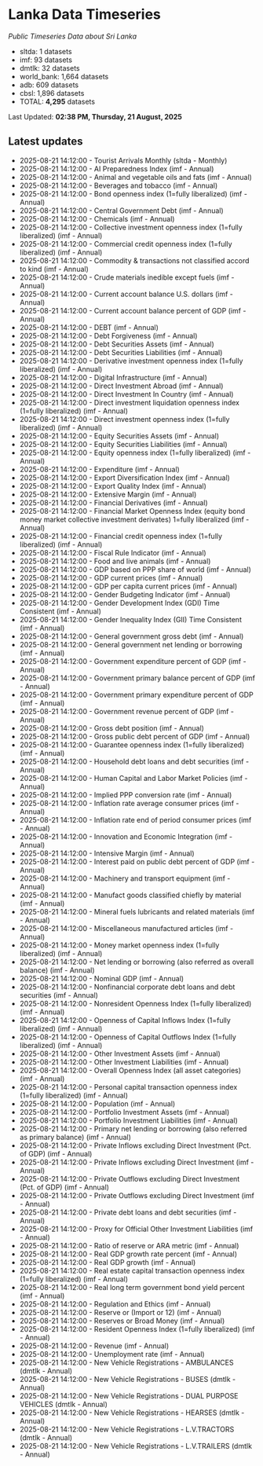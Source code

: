 # Lanka Data Timeseries
*Public Timeseries Data about Sri Lanka*

* sltda: 1 datasets
* imf: 93 datasets
* dmtlk: 32 datasets
* world_bank: 1,664 datasets
* adb: 609 datasets
* cbsl: 1,896 datasets
* TOTAL: **4,295** datasets

Last Updated: **02:38 PM, Thursday, 21 August, 2025**

## Latest updates

* 2025-08-21 14:12:00 - Tourist Arrivals Monthly (sltda - Monthly)
* 2025-08-21 14:12:00 - AI Preparedness Index (imf - Annual)
* 2025-08-21 14:12:00 - Animal and vegetable oils and fats (imf - Annual)
* 2025-08-21 14:12:00 - Beverages and tobacco (imf - Annual)
* 2025-08-21 14:12:00 - Bond openness index (1=fully liberalized) (imf - Annual)
* 2025-08-21 14:12:00 - Central Government Debt (imf - Annual)
* 2025-08-21 14:12:00 - Chemicals (imf - Annual)
* 2025-08-21 14:12:00 - Collective investment openness index (1=fully liberalized) (imf - Annual)
* 2025-08-21 14:12:00 - Commercial credit openness index (1=fully liberalized) (imf - Annual)
* 2025-08-21 14:12:00 - Commodity & transactions not classified accord to kind (imf - Annual)
* 2025-08-21 14:12:00 - Crude materials inedible except fuels (imf - Annual)
* 2025-08-21 14:12:00 - Current account balance U.S. dollars (imf - Annual)
* 2025-08-21 14:12:00 - Current account balance percent of GDP (imf - Annual)
* 2025-08-21 14:12:00 - DEBT (imf - Annual)
* 2025-08-21 14:12:00 - Debt Forgiveness (imf - Annual)
* 2025-08-21 14:12:00 - Debt Securities Assets (imf - Annual)
* 2025-08-21 14:12:00 - Debt Securities Liabilities (imf - Annual)
* 2025-08-21 14:12:00 - Derivative investment openness index (1=fully liberalized) (imf - Annual)
* 2025-08-21 14:12:00 - Digital Infrastructure (imf - Annual)
* 2025-08-21 14:12:00 - Direct Investment Abroad (imf - Annual)
* 2025-08-21 14:12:00 - Direct Investment In Country (imf - Annual)
* 2025-08-21 14:12:00 - Direct investment liquidation openness index (1=fully liberalized) (imf - Annual)
* 2025-08-21 14:12:00 - Direct investment openness index (1=fully liberalized) (imf - Annual)
* 2025-08-21 14:12:00 - Equity Securities Assets (imf - Annual)
* 2025-08-21 14:12:00 - Equity Securities Liabilities (imf - Annual)
* 2025-08-21 14:12:00 - Equity openness index (1=fully liberalized) (imf - Annual)
* 2025-08-21 14:12:00 - Expenditure (imf - Annual)
* 2025-08-21 14:12:00 - Export Diversification Index (imf - Annual)
* 2025-08-21 14:12:00 - Export Quality Index (imf - Annual)
* 2025-08-21 14:12:00 - Extensive Margin (imf - Annual)
* 2025-08-21 14:12:00 - Financial Derivatives (imf - Annual)
* 2025-08-21 14:12:00 - Financial Market Openness Index (equity bond money market collective investment derivates) 1=fully liberalized (imf - Annual)
* 2025-08-21 14:12:00 - Financial credit openness index (1=fully liberalized) (imf - Annual)
* 2025-08-21 14:12:00 - Fiscal Rule Indicator (imf - Annual)
* 2025-08-21 14:12:00 - Food and live animals (imf - Annual)
* 2025-08-21 14:12:00 - GDP based on PPP share of world (imf - Annual)
* 2025-08-21 14:12:00 - GDP current prices (imf - Annual)
* 2025-08-21 14:12:00 - GDP per capita current prices (imf - Annual)
* 2025-08-21 14:12:00 - Gender Budgeting Indicator (imf - Annual)
* 2025-08-21 14:12:00 - Gender Development Index (GDI) Time Consistent (imf - Annual)
* 2025-08-21 14:12:00 - Gender Inequality Index (GII) Time Consistent (imf - Annual)
* 2025-08-21 14:12:00 - General government gross debt (imf - Annual)
* 2025-08-21 14:12:00 - General government net lending or borrowing (imf - Annual)
* 2025-08-21 14:12:00 - Government expenditure percent of GDP (imf - Annual)
* 2025-08-21 14:12:00 - Government primary balance percent of GDP (imf - Annual)
* 2025-08-21 14:12:00 - Government primary expenditure percent of GDP (imf - Annual)
* 2025-08-21 14:12:00 - Government revenue percent of GDP (imf - Annual)
* 2025-08-21 14:12:00 - Gross debt position (imf - Annual)
* 2025-08-21 14:12:00 - Gross public debt percent of GDP (imf - Annual)
* 2025-08-21 14:12:00 - Guarantee openness index (1=fully liberalized) (imf - Annual)
* 2025-08-21 14:12:00 - Household debt loans and debt securities (imf - Annual)
* 2025-08-21 14:12:00 - Human Capital and Labor Market Policies (imf - Annual)
* 2025-08-21 14:12:00 - Implied PPP conversion rate (imf - Annual)
* 2025-08-21 14:12:00 - Inflation rate average consumer prices (imf - Annual)
* 2025-08-21 14:12:00 - Inflation rate end of period consumer prices (imf - Annual)
* 2025-08-21 14:12:00 - Innovation and Economic Integration (imf - Annual)
* 2025-08-21 14:12:00 - Intensive Margin (imf - Annual)
* 2025-08-21 14:12:00 - Interest paid on public debt percent of GDP (imf - Annual)
* 2025-08-21 14:12:00 - Machinery and transport equipment (imf - Annual)
* 2025-08-21 14:12:00 - Manufact goods classified chiefly by material (imf - Annual)
* 2025-08-21 14:12:00 - Mineral fuels lubricants and related materials (imf - Annual)
* 2025-08-21 14:12:00 - Miscellaneous manufactured articles (imf - Annual)
* 2025-08-21 14:12:00 - Money market openness index (1=fully liberalized) (imf - Annual)
* 2025-08-21 14:12:00 - Net lending or borrowing (also referred as overall balance) (imf - Annual)
* 2025-08-21 14:12:00 - Nominal GDP (imf - Annual)
* 2025-08-21 14:12:00 - Nonfinancial corporate debt loans and debt securities (imf - Annual)
* 2025-08-21 14:12:00 - Nonresident Openness Index (1=fully liberalized) (imf - Annual)
* 2025-08-21 14:12:00 - Openness of Capital Inflows Index (1=fully liberalized) (imf - Annual)
* 2025-08-21 14:12:00 - Openness of Capital Outflows Index (1=fully liberalized) (imf - Annual)
* 2025-08-21 14:12:00 - Other Investment Assets (imf - Annual)
* 2025-08-21 14:12:00 - Other Investment Liabilities (imf - Annual)
* 2025-08-21 14:12:00 - Overall Openness Index (all asset categories) (imf - Annual)
* 2025-08-21 14:12:00 - Personal capital transaction openness index (1=fully liberalized) (imf - Annual)
* 2025-08-21 14:12:00 - Population (imf - Annual)
* 2025-08-21 14:12:00 - Portfolio Investment Assets (imf - Annual)
* 2025-08-21 14:12:00 - Portfolio Investment Liabilities (imf - Annual)
* 2025-08-21 14:12:00 - Primary net lending or borrowing (also referred as primary balance) (imf - Annual)
* 2025-08-21 14:12:00 - Private Inflows excluding Direct Investment (Pct. of GDP) (imf - Annual)
* 2025-08-21 14:12:00 - Private Inflows excluding Direct Investment (imf - Annual)
* 2025-08-21 14:12:00 - Private Outflows excluding Direct Investment (Pct. of GDP) (imf - Annual)
* 2025-08-21 14:12:00 - Private Outflows excluding Direct Investment (imf - Annual)
* 2025-08-21 14:12:00 - Private debt loans and debt securities (imf - Annual)
* 2025-08-21 14:12:00 - Proxy for Official Other Investment Liabilities (imf - Annual)
* 2025-08-21 14:12:00 - Ratio of reserve or ARA metric (imf - Annual)
* 2025-08-21 14:12:00 - Real GDP growth rate percent (imf - Annual)
* 2025-08-21 14:12:00 - Real GDP growth (imf - Annual)
* 2025-08-21 14:12:00 - Real estate capital transaction openness index (1=fully liberalized) (imf - Annual)
* 2025-08-21 14:12:00 - Real long term government bond yield percent (imf - Annual)
* 2025-08-21 14:12:00 - Regulation and Ethics (imf - Annual)
* 2025-08-21 14:12:00 - Reserve or (Import or 12) (imf - Annual)
* 2025-08-21 14:12:00 - Reserves or Broad Money (imf - Annual)
* 2025-08-21 14:12:00 - Resident Openness Index (1=fully liberalized) (imf - Annual)
* 2025-08-21 14:12:00 - Revenue (imf - Annual)
* 2025-08-21 14:12:00 - Unemployment rate (imf - Annual)
* 2025-08-21 14:12:00 - New Vehicle Registrations - AMBULANCES (dmtlk - Annual)
* 2025-08-21 14:12:00 - New Vehicle Registrations - BUSES (dmtlk - Annual)
* 2025-08-21 14:12:00 - New Vehicle Registrations - DUAL PURPOSE VEHICLES (dmtlk - Annual)
* 2025-08-21 14:12:00 - New Vehicle Registrations - HEARSES (dmtlk - Annual)
* 2025-08-21 14:12:00 - New Vehicle Registrations - L.V.TRACTORS (dmtlk - Annual)
* 2025-08-21 14:12:00 - New Vehicle Registrations - L.V.TRAILERS (dmtlk - Annual)